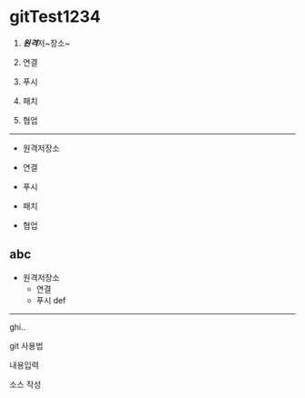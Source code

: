 # gitTest1234
1. ***원격***저~장소~

2. 연결

3. 푸시

4. 패치

5. 협업
---
- 원격저장소

-  연결

-  푸시

-  패치

-  협업


abc
----------
- 원격저장소
  -  연결
  -  푸시
def
***
ghi..




git 사용법


내용입력

소스 작성
